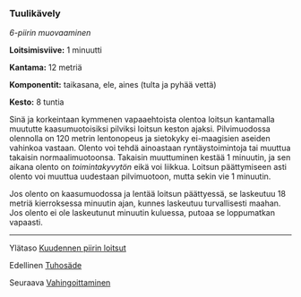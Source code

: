 ### Tuulikävely

*6-piirin muovaaminen*

**Loitsimisviive:** 1 minuutti

**Kantama:** 12 metriä

**Komponentit:** taikasana, ele, aines (tulta ja pyhää vettä)

**Kesto:** 8 tuntia

Sinä ja korkeintaan kymmenen vapaaehtoista olentoa loitsun kantamalla muututte kaasumuotoisiksi pilviksi loitsun keston ajaksi. Pilvimuodossa olennolla on 120 metrin lentonopeus ja sietokyky ei-maagisien aseiden vahinkoa vastaan. Olento voi tehdä ainoastaan ryntäystoimintoja tai muuttua takaisin normaalimuotoonsa. Takaisin muuttuminen kestää 1 minuutin, ja sen aikana olento on *toimintakyvytön* eikä voi liikkua. Loitsun päättymiseen asti olento voi muuttua uudestaan pilvimuotoon, mutta sekin vie 1 minuutin.

Jos olento on kaasumuodossa ja lentää loitsun päättyessä, se laskeutuu 18 metriä kierroksessa minuutin ajan, kunnes laskeutuu turvallisesti maahan. Jos olento ei ole laskeutunut minuutin kuluessa, putoaa se loppumatkan vapaasti.

---

Ylätaso [Kuudennen piirin loitsut](6_piirin_loitsut)

Edellinen [Tuhosäde](Tuhosäde)

Seuraava [Vahingoittaminen](Vahingoittaminen)

